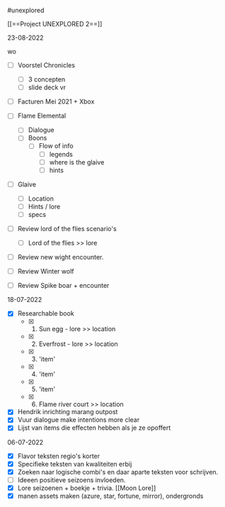 #unexplored 

[[==Project UNEXPLORED 2==]]

23-08-2022


wo
- [ ] Voorstel Chronicles
	- [ ] 3 concepten
	- [ ] slide deck
vr
- [ ] Facturen Mei 2021 + Xbox
- [ ] Flame Elemental
	- [ ] Dialogue
	- [ ] Boons
		- [ ] Flow of info
			- [ ] legends
			- [ ] where is the glaive
			- [ ] hints
- [ ] Glaive
	- [ ] Location
	- [ ] Hints / lore
	- [ ] specs
- [ ] Review lord of the flies scenario's
	- [ ] Lord of the flies >> lore
- [ ] Review new wight encounter.
- [ ] Review Winter wolf
- [ ] Review Spike boar + encounter



18-07-2022
- [x] Researchable book
	- [x] 1. Sun egg - lore >> location
	- [x] 2. Everfrost - lore >> location
	- [x] 3. 'item'
	- [x] 4. 'item'
	- [x] 5. 'item'
	- [x] 6. Flame river court >> location
- [x] Hendrik inrichting marang outpost
- [x] Vuur dialogue make intentions more clear
- [x] Lijst van items die effecten hebben als je ze opoffert

06-07-2022
- [x] Flavor teksten regio's korter
- [x] Specifieke teksten van kwaliteiten erbij
- [x] Zoeken naar logische combi's en daar aparte teksten voor schrijven.
- [ ] Ideeen positieve seizoens invloeden.
- [x] Lore seizoenen + boekje + trivia. [[Moon Lore]]
- [x] manen assets maken (azure, star, fortune, mirror), ondergronds
